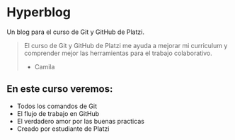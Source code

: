 # Hyperblog
Un blog para el curso de Git y GitHub de Platzi.
>El curso de Git y GitHub de Platzi me ayuda a mejorar mi curriculum y comprender mejor las herramientas para el trabajo colaborativo.
> - Camila

## En este curso veremos: 
* Todos los comandos de Git
* El flujo de trabajo en GitHub
* El verdadero amor por las buenas practicas
* Creado por estudiante de Platzi
